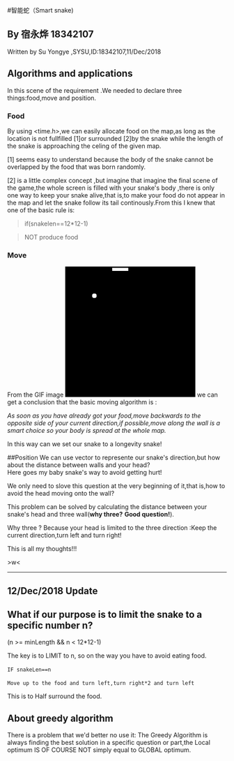 #智能蛇（Smart snake)
## By 宿永烨 18342107
Written by Su Yongye ,SYSU,ID:18342107,11/Dec/2018
## Algorithms and applications
In this scene of the requirement .We needed to declare three things:food,move and position.
### Food 
By using  <time.h>,we can easily allocate food on the map,as long as the location is not fullfilled [1]or surrounded [2]by the snake while the length of the snake is approaching the celing of the given map.

[1] seems easy to understand because the body of the snake cannot be overlapped by the food that was born randomly.

[2] is a little complex concept ,but imagine that imagine the final scene of the game,the whole screen is filled with your snake's body ,there is only one way to keep your snake alive,that is,to make your food do not appear in the map and let the snake follow its tail continously.From this I knew that one of the basic rule is:
>if(snakelen==12*12-1)

>NOT produce food






### Move
From the GIF image
![Snake](images/snake.gif)
 we can get a conclusion that the basic moving algorithm is :

*As soon as you have already got your food,move backwards to the opposite side of your current direction,if possible,move along the wall is a smart choice so your body is spread at the whole map.*


In this way can we set our snake to a longevity snake!



##Position 
We can use vector to represente our snake's direction,but how about the distance between walls and your head?  
Here goes my baby snake's way to avoid getting hurt!

We only need to slove this question at the very beginning of it,that is,how to avoid the head moving onto the wall?

This problem can be solved by calculating the distance between your snake's head and three wall(**why three?** **Good question!**).

Why three ?
Because your head is limited to the three direction :Keep the current direction,turn left and turn right!

This is all my thoughts!!!

\>w<


---------------------
## 12/Dec/2018 Update
  
## What if our purpose is to limit the snake to a specific number n?  
(n >= minLength && n < 12*12-1)

The key is to LIMIT to n,
so on the way you have to avoid eating food.

`IF snakeLen==n`


`Move up to the food and turn left,turn right*2 and turn left `

This is to Half surround the food.

## About greedy algorithm
There is a problem that we'd better no use it:
The Greedy Algorithm is always finding the best solution in a specific question or part,the Local optimum IS OF COURSE NOT simply equal to GLOBAL optimum.